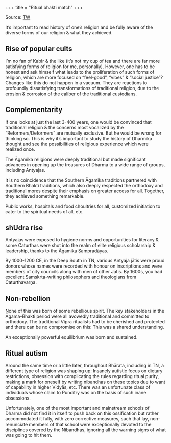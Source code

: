 +++
title = "Ritual bhakti match"
+++

Source: [TW](https://x.com/GhorAngirasa/status/1919354622768296023)

It’s important to read history of one’s religion and be fully aware of the diverse forms of our religion & what they achieved. 

## Rise of popular cults
I’m no fan of Kabīr & the like (it’s not my cup of tea and there are far more satisfying forms of religion for me, personally). However, one has to be honest and ask himself what leads to the proliferation of such forms of religion, which are more focused on “feel-good”, “vibes” & “social justice”? Changes like this do not happen in a vacuum. They are reactions to profoundly dissatisfying transformations of traditional religion, due to the erosion & corrosion of the caliber of the traditional custodians. 

## Complementarity
If one looks at just the last 3-400 years, one would be convinced that traditional religion & the concerns most vocalized by the “Reformers/Deformers” are mutually exclusive. But he would be wrong for thinking so. This is why it’s important to study the history of Dhārmika thought and see the possibilities of religious experience which were realized once. 

The Āgamika religions were deeply traditional but made significant advances in opening up the treasures of Dharma to a wide range of groups, including Antyajas. 

It is no coincidence that the Southern Āgamika traditions partnered with Southern Bhakti traditions, which also deeply respected the orthodoxy and traditional mores despite their emphasis on greater access for all. Together, they achieved something remarkable. 

Public works, hospitals and food choultries for all, customized initiation to cater to the spiritual needs of all, etc. 

## shUdra rise
Antyajas were exposed to hygiene norms and opportunities for literacy & some Caturthas were shot into the realm of elite religious scholarship & leadership, thanks  to the Āgamika Sampradāyas. 

By 1000-1200 CE, in the Deep South in TN, various Antyaja jātis were proud donors whose names were recorded with honour on inscriptions and were members of city councils along with men of other Jātis. By 1600s, you had excellent Samskrta-writing philosophers and theologians from Caturthavarņa. 

##  Non-rebellion
None of this was born of some rebellious spirit. The key stakeholders in the Āgama-Bhakti period were all avowedly traditional and committed to orthodoxy. The traditional Vipra ritualists had to be cherished and protected and there can be no compromise on this: This was a shared understanding. 

An exceptionally powerful equilibrium was born and sustained. 

## Ritual autism
Around the same time or a little later, throughout Bhārata, including in TN, a different type of religion was shaping up: Insanely autistic focus on dietary restrictions, obsession with complicating the rules regarding ritual purity, making a mark for oneself by writing nibandhas on these topics due to want of capability in higher Vidyās, etc. There was an unfortunate class of individuals whose claim to Punditry was on the basis of such inane obsessions. 

Unfortunately, one of the most important and mainstream schools of Dharma did not find it in itself to push back on this ossification but rather accommodated it fully, with zero corrective measures, such that lay, non-renunciate members of that school were exceptionally devoted to the disciplines covered by the Nibandhas, ignoring all the warning signs of what was going to hit them.